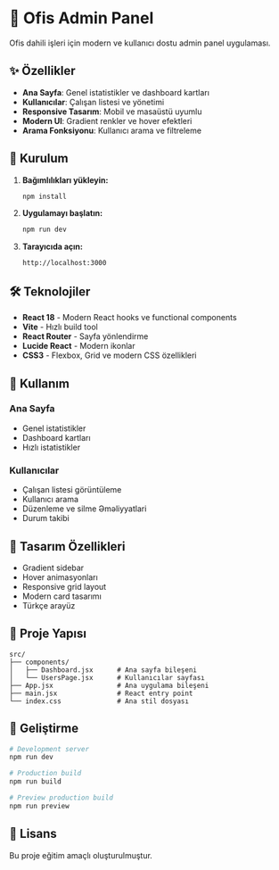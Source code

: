 # 🏢 Ofis Admin Panel

Ofis dahili işleri için modern ve kullanıcı dostu admin panel uygulaması.

## ✨ Özellikler

- **Ana Sayfa**: Genel istatistikler ve dashboard kartları
- **Kullanıcılar**: Çalışan listesi ve yönetimi
- **Responsive Tasarım**: Mobil ve masaüstü uyumlu
- **Modern UI**: Gradient renkler ve hover efektleri
- **Arama Fonksiyonu**: Kullanıcı arama ve filtreleme

## 🚀 Kurulum

1. **Bağımlılıkları yükleyin:**
   ```bash
   npm install
   ```

2. **Uygulamayı başlatın:**
   ```bash
   npm run dev
   ```

3. **Tarayıcıda açın:**
   ```
   http://localhost:3000
   ```

## 🛠️ Teknolojiler

- **React 18** - Modern React hooks ve functional components
- **Vite** - Hızlı build tool
- **React Router** - Sayfa yönlendirme
- **Lucide React** - Modern ikonlar
- **CSS3** - Flexbox, Grid ve modern CSS özellikleri

## 📱 Kullanım

### Ana Sayfa
- Genel istatistikler
- Dashboard kartları
- Hızlı istatistikler

### Kullanıcılar
- Çalışan listesi görüntüleme
- Kullanıcı arama
- Düzenleme ve silme Əməliyyatlari
- Durum takibi

## 🎨 Tasarım Özellikleri

- Gradient sidebar
- Hover animasyonları
- Responsive grid layout
- Modern card tasarımı
- Türkçe arayüz

## 📁 Proje Yapısı

```
src/
├── components/
│   ├── Dashboard.jsx      # Ana sayfa bileşeni
│   └── UsersPage.jsx      # Kullanıcılar sayfası
├── App.jsx                # Ana uygulama bileşeni
├── main.jsx               # React entry point
└── index.css              # Ana stil dosyası
```

## 🔧 Geliştirme

```bash
# Development server
npm run dev

# Production build
npm run build

# Preview production build
npm run preview
```

## 📝 Lisans

Bu proje eğitim amaçlı oluşturulmuştur.

